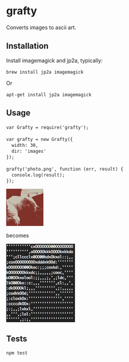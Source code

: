 # grafty

Converts images to ascii art.

## Installation

Install imagemagick and jp2a, typically:

    brew install jp2a imagemagick

Or

    apt-get install jp2a imagemagick

## Usage

    var Grafty = require('grafty');

    var grafty = new Grafty({
      width: 30,
      dir: 'images'
    });

    grafty('photo.png', function (err, result) {
      console.log(result);
    });

![image](https://raw.githubusercontent.com/ednapiranha/node-grafty/master/test/test.png)

becomes

![image](https://raw.githubusercontent.com/ednapiranha/node-grafty/master/test/result.jpg)

## Tests

    npm test
